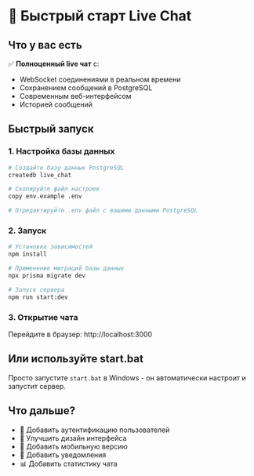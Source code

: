 # 🚀 Быстрый старт Live Chat

## Что у вас есть

✅ **Полноценный live чат** с:
- WebSocket соединениями в реальном времени
- Сохранением сообщений в PostgreSQL
- Современным веб-интерфейсом
- Историей сообщений

## Быстрый запуск

### 1. Настройка базы данных
```bash
# Создайте базу данных PostgreSQL
createdb live_chat

# Скопируйте файл настроек
copy env.example .env

# Отредактируйте .env файл с вашими данными PostgreSQL
```

### 2. Запуск
```bash
# Установка зависимостей
npm install

# Применение миграций базы данных
npx prisma migrate dev

# Запуск сервера
npm run start:dev
```

### 3. Открытие чата
Перейдите в браузер: http://localhost:3000

## Или используйте start.bat
Просто запустите `start.bat` в Windows - он автоматически настроит и запустит сервер.

## Что дальше?

- 🔐 Добавить аутентификацию пользователей
- 🎨 Улучшить дизайн интерфейса
- 📱 Добавить мобильную версию
- 🔔 Добавить уведомления
- 📊 Добавить статистику чата
